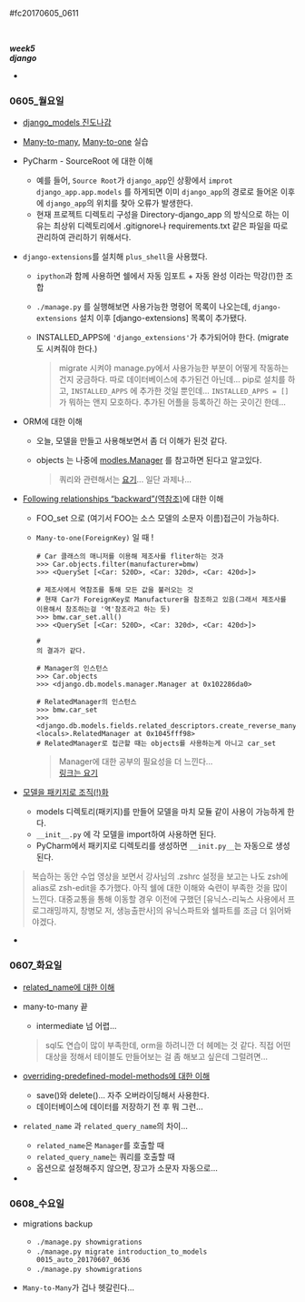 #fc20170605_0611

<br>

*__week5__*  
*__django__*

-
### 0605_월요일

- [django_models 진도나감](https://docs.djangoproject.com/en/1.11/topics/db/models/)
- [Many-to-many](https://docs.djangoproject.com/en/1.11/topics/db/examples/many_to_many/), [Many-to-one](https://docs.djangoproject.com/en/1.11/topics/db/examples/many_to_one/) 실습

- PyCharm - SourceRoot 에 대한 이해

	- 예를 들어, `Source Root`가 `django_app`인 상황에서 `improt django_app.app.models` 를 하게되면 이미 `django_app`의 경로로 들어온 이후에 `django_app`의 위치를 찾아 오류가 발생한다.
	- 현재 프로젝트 디렉토리 구성을 Directory-django_app 의 방식으로 하는 이유는 최상위 디렉토리에서 .gitignore나 requirements.txt 같은 파일을 따로 관리하여 관리하기 위해서다.

- `django-extensions`를 설치해 `plus_shell`을 사용했다.
	- `ipython`과 함께 사용하면 쉘에서 자동 임포트 + 자동 완성 이라는 막강(!)한 조합
	- `./manage.py` 를 실행해보면 사용가능한 명령어 목록이 나오는데, `django-extensions` 설치 이후 [django-extensions] 목록이 추가됐다.
	- INSTALLED_APPS에 `'django_extensions'`가 추가되어야 한다. (migrate도 시켜줘야 한다.)

		> migrate 시켜야 manage.py에서 사용가능한 부분이 어떻게 작동하는건지 궁금하다. 따로 데이터베이스에 추가된건 아닌데... pip로 설치를 하고, `INSTALLED_APPS` 에 추가한 것일 뿐인데... `INSTALLED_APPS = []` 가 뭐하는 앤지 모호하다. 추가된 어플을 등록하긴 하는 곳이긴 한데...
		
- ORM에 대한 이해

	- 오늘, 모델을 만들고 사용해보면서 좀 더 이해가 된것 같다.
	- objects 는 나중에 [modles.Manager](https://docs.djangoproject.com/en/1.11/topics/db/managers/) 를 참고하면 된다고 알고있다.

		> 쿼리와 관련해서는 [요기](https://docs.djangoproject.com/en/1.11/topics/db/queries/)... 일단 과제나...
		
- [Following relationships “backward”(역참조)](https://docs.djangoproject.com/en/1.11/topics/db/queries/#backwards-related-objects)에 대한 이해

	- FOO_set 으로 (여기서 FOO는 소스 모델의 소문자 이름)접근이 가능하다.
	- `Many-to-one(ForeignKey)` 일 때 !
	
		```
		# Car 클래스의 매니저를 이용해 제조사를 fliter하는 것과
		>>> Car.objects.filter(manufacturer=bmw)
		>>> <QuerySet [<Car: 520D>, <Car: 320d>, <Car: 420d>]>
		
		# 제조사에서 역참조를 통해 모든 값을 불러오는 것
		# 현재 Car가 ForeignKey로 Manufacturer을 참조하고 있음(그래서 제조사를 이용해서 참조하는걸 '역'참조라고 하는 듯)
		>>> bmw.car_set.all()
		>>> <QuerySet [<Car: 520D>, <Car: 320d>, <Car: 420d>]>
		
		#
		의 결과가 같다.
		```
		```
		# Manager의 인스턴스
		>>> Car.objects
		>>> <django.db.models.manager.Manager at 0x102286da0>
		
		# RelatedManager의 인스턴스
		>>> bmw.car_set
		>>> <django.db.models.fields.related_descriptors.create_reverse_many_to_one_manager.<locals>.RelatedManager at 0x1045fff98>
		# RelatedManager로 접근할 때는 objects를 사용하는게 아니고 car_set
		```
		
		> Manager에 대한 공부의 필요성을 더 느낀다...  
		> [링크는 요기](https://docs.djangoproject.com/en/1.11/topics/db/managers/#django.db.models.Manager)

- [모델을 패키지로 조직(!)화](https://docs.djangoproject.com/en/1.11/topics/db/models/#organizing-models-in-a-package)
	- models 디렉토리(패키지)를 만들어 모델을 마치 모듈 같이 사용이 가능하게 한다.
	- `__init__.py` 에 각 모델을 import하여 사용하면 된다.
	- PyCharm에서 패키지로 디렉토리를 생성하면 `__init.py__`는 자동으로 생성된다.

	
> 복습하는 동안 수업 영상을 보면서 강사님의 .zshrc 설정을 보고는 나도 zsh에 alias로 zsh-edit을 추가했다.
> 아직 쉘에 대한 이해와 숙련이 부족한 것을 많이 느낀다. 대중교통을 통해 이동할 경우 이전에 구했던 [유닉스-리눅스 사용에서 프로그래밍까지, 창병모 저, 생능출판사]의 유닉스파트와 쉘파트를 조금 더 읽어봐야겠다.

-
### 0607_화요일

- [related_name에 대한 이해](https://docs.djangoproject.com/en/1.11/ref/models/fields/#django.db.models.ForeignKey.related_name)
- many-to-many 끝
	- intermediate 넘 어렵...

	> sql도 연습이 많이 부족한데, orm을 하려니깐 더 헤메는 것 같다. 직접 어떤 대상을 정해서 테이블도 만들어보는 걸 좀 해보고 싶은데 그럴려면...
	
- [overriding-predefined-model-methods에 대한 이해](https://docs.djangoproject.com/en/1.11/topics/db/models/#overriding-predefined-model-methods)
	- save()와 delete()... 자주 오버라이딩해서 사용한다.
	- 데이터베이스에 데이터를 저장하기 전 후 뭐 그런... 

- `related_name` 과 `related_query_name`의 차이...
	- `related_name`은 `Manager`를 호출할 때
	- `related_query_name`는 쿼리를 호출할 때
	- 옵션으로 설정해주지 않으면, 장고가 소문자 자동으로...

-

### 0608_수요일

- migrations backup
	-  `./manage.py showmigrations`
	-  `./manage.py migrate introduction_to_models 0015_auto_20170607_0636`
	-  `./manage.py showmigrations`

- `Many-to-Many`가 겁나 헷갈린다...